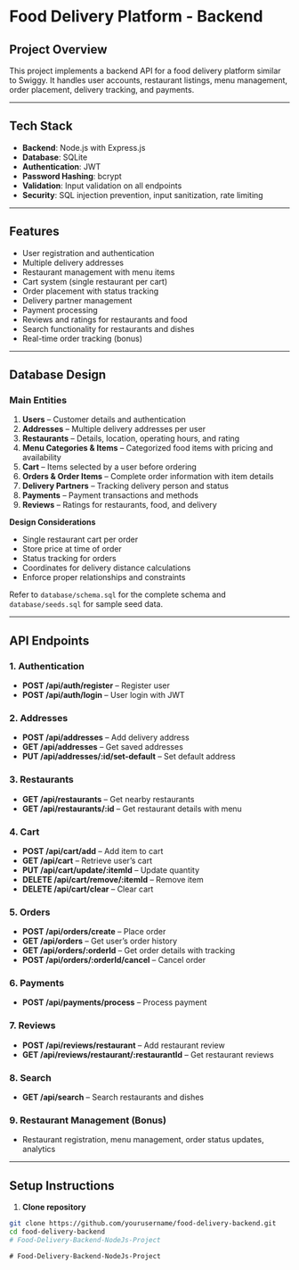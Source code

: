 # Food Delivery Platform - Backend

## Project Overview
This project implements a backend API for a food delivery platform similar to Swiggy. It handles user accounts, restaurant listings, menu management, order placement, delivery tracking, and payments.

---

## Tech Stack
- **Backend**: Node.js with Express.js  
- **Database**: SQLite  
- **Authentication**: JWT  
- **Password Hashing**: bcrypt  
- **Validation**: Input validation on all endpoints  
- **Security**: SQL injection prevention, input sanitization, rate limiting  

---

## Features
- User registration and authentication
- Multiple delivery addresses
- Restaurant management with menu items
- Cart system (single restaurant per cart)
- Order placement with status tracking
- Delivery partner management
- Payment processing
- Reviews and ratings for restaurants and food
- Search functionality for restaurants and dishes
- Real-time order tracking (bonus)

---

## Database Design

### Main Entities
1. **Users** – Customer details and authentication  
2. **Addresses** – Multiple delivery addresses per user  
3. **Restaurants** – Details, location, operating hours, and rating  
4. **Menu Categories & Items** – Categorized food items with pricing and availability  
5. **Cart** – Items selected by a user before ordering  
6. **Orders & Order Items** – Complete order information with item details  
7. **Delivery Partners** – Tracking delivery person and status  
8. **Payments** – Payment transactions and methods  
9. **Reviews** – Ratings for restaurants, food, and delivery  

**Design Considerations**
- Single restaurant cart per order  
- Store price at time of order  
- Status tracking for orders  
- Coordinates for delivery distance calculations  
- Enforce proper relationships and constraints  

Refer to `database/schema.sql` for the complete schema and `database/seeds.sql` for sample seed data.

---

## API Endpoints

### 1. Authentication
- **POST /api/auth/register** – Register user  
- **POST /api/auth/login** – User login with JWT  

### 2. Addresses
- **POST /api/addresses** – Add delivery address  
- **GET /api/addresses** – Get saved addresses  
- **PUT /api/addresses/:id/set-default** – Set default address  

### 3. Restaurants
- **GET /api/restaurants** – Get nearby restaurants  
- **GET /api/restaurants/:id** – Get restaurant details with menu  

### 4. Cart
- **POST /api/cart/add** – Add item to cart  
- **GET /api/cart** – Retrieve user’s cart  
- **PUT /api/cart/update/:itemId** – Update quantity  
- **DELETE /api/cart/remove/:itemId** – Remove item  
- **DELETE /api/cart/clear** – Clear cart  

### 5. Orders
- **POST /api/orders/create** – Place order  
- **GET /api/orders** – Get user’s order history  
- **GET /api/orders/:orderId** – Get order details with tracking  
- **POST /api/orders/:orderId/cancel** – Cancel order  

### 6. Payments
- **POST /api/payments/process** – Process payment  

### 7. Reviews
- **POST /api/reviews/restaurant** – Add restaurant review  
- **GET /api/reviews/restaurant/:restaurantId** – Get restaurant reviews  

### 8. Search
- **GET /api/search** – Search restaurants and dishes  

### 9. Restaurant Management (Bonus)
- Restaurant registration, menu management, order status updates, analytics  

---

## Setup Instructions

1. **Clone repository**  
```bash
git clone https://github.com/yourusername/food-delivery-backend.git
cd food-delivery-backend
#   F o o d - D e l i v e r y - B a c k e n d - N o d e J s - P r o j e c t 
 
 #   F o o d - D e l i v e r y - B a c k e n d - N o d e J s - P r o j e c t  
 